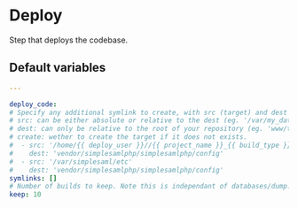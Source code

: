 # Deploy
Step that deploys the codebase.
<!--TOC-->
<!--ENDTOC-->

<!--ROLEVARS-->
## Default variables
```yaml
---

deploy_code:
# Specify any additional symlink to create, with src (target) and dest (link).
# src: can be either absolute or relative to the dest (eg. '/var/my_data', '/home/deploy/simplesaml', '../../../myconfig')
# dest: can only be relative to the root of your repository (eg. 'www/themes/myassets', 'var/cache')
# create: wether to create the target if it does not exists.
#  - src: '/home/{{ deploy_user }}//{{ project_name }}_{{ build_type }}/simplesaml'
#    dest: 'vendor/simplesamlphp/simplesamlphp/config'
#  - src: '/var/simplesaml/etc'
#    dest: 'vendor/simplesamlphp/simplesamlphp/config'
symlinks: []
# Number of builds to keep. Note this is independant of databases/dump.
keep: 10
```

<!--ENDROLEVARS-->

